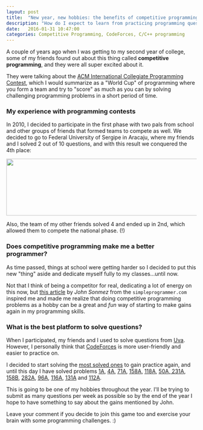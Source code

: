 ```yaml
---
layout: post
title:  "New year, new hobbies: the benefits of competitive programming"
description: "How do I expect to learn from practicing programming questions"
date:   2016-01-31 10:47:00
categories: Competitive Programming, CodeForces, C/C++ programming
---
```


A couple of years ago when I was getting to my second year of college, some of my friends found out about this thing called **competitive programming**, and they were all super excited about it. 

They were talking about the <a href="https://en.wikipedia.org/wiki/ACM_International_Collegiate_Programming_Contest" target="_blanket">ACM International Collegiate Programming Contest</a>, which I would summarize as a "World Cup" of programming where you form a team and try to "score" as much as you can by solving challenging programming problems in a short period of time.

### **My experience with programming contests**

In 2010, I decided to participate in the first phase with two pals from school and other groups of friends that formed teams to compete as well. We decided to go to Federal University of Sergipe in Aracaju, where my friends and I solved 2 out of 10 questions, and with this result we conquered the 4th place:

<img src="http://toribeiro.com/static/img/team.png" width="1275" height="150" class="img-responsive center-block" />

Also, the team of my other friends solved 4 and ended up in 2nd, which allowed them to compete the national phase. (!) 

### **Does competitive programming make me a better programmer?**

As time passed, things at school were getting harder so I decided to put this new "thing" aside and dedicate myself fully to my classes...until now.

Not that I think of being a competitor for real, dedicating a lot of energy on this now, but <a href="http://simpleprogrammer.com/2010/04/02/so-you-want-to-become-a-better-programmer-topcoder/" target="_blanket">this article</a> by *John Sonmez* from the `simpleprogrammer.com` inspired me and made me realize that doing competitive programming problems as a hobby can be a great and *fun* way of starting to make gains again in my programming skills. 

### **What is the best platform to solve questions?**

When I participated, my friends and I used to solve questions from <a href="https://uva.onlinejudge.org/">Uva</a>. However, I personally think that <a href="http://codeforces.com/">CodeForces</a> is more user-friendly and easier to practice on.

I decided to start solving the <a href="http://codeforces.com/problemset?order=BY_SOLVED_DESC" target="_blanket">most solved ones</a> to gain practice again, and until this day I have solved problems <a href="http://codeforces.com/problemset/problem/1/A" target="_blanket">1A</a>, <a href="http://codeforces.com/problemset/problem/4/A" target="_blanket">4A</a>, <a href="http://codeforces.com/problemset/problem/71/A" target="_blanket">71A</a>, <a href="http://codeforces.com/problemset/problem/158/A" target="_blanket">158A</a>, <a href="http://codeforces.com/problemset/problem/118/A" target="_blanket">118A</a>, <a href="http://codeforces.com/problemset/problem/50/A" target="_blanket">50A</a>,<a href="http://codeforces.com/problemset/problem/231/A" target="_blanket"> 231A</a>, <a href="http://codeforces.com/problemset/problem/158/B" target="_blanket">158B</a>, <a href="http://codeforces.com/problemset/problem/282/A" target="_blanket">282A</a>, <a href="http://codeforces.com/problemset/problem/96/A" target="_blanket">96A</a>, <a href="http://codeforces.com/problemset/problem/116/A" target="_blanket">116A</a>, <a href="http://codeforces.com/problemset/problem/131/A" target="_blanket">131A</a> and <a href="http://codeforces.com/problemset/problem/112/A" target="_blanket">112A</a>. 

This is going to be one of my hobbies throughout the year. I'll be trying to submit as many questions per week as possible so by the end of the year I hope to have something to say about the gains mentioned by John.

Leave your comment if you decide to join this game too and exercise your brain with some programming challenges. :)






